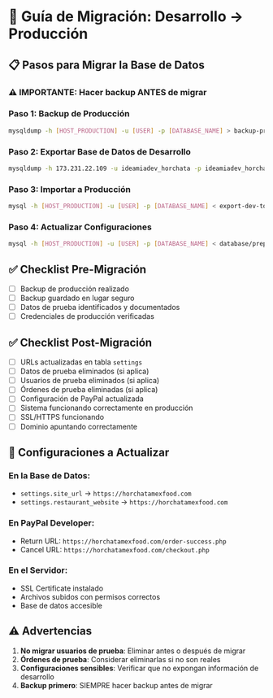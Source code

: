 # 🔄 Guía de Migración: Desarrollo → Producción

## 📋 Pasos para Migrar la Base de Datos

### ⚠️ IMPORTANTE: Hacer backup ANTES de migrar

### Paso 1: Backup de Producción
```bash
mysqldump -h [HOST_PRODUCTION] -u [USER] -p [DATABASE_NAME] > backup-production-$(date +%Y%m%d-%H%M%S).sql
```

### Paso 2: Exportar Base de Datos de Desarrollo
```bash
mysqldump -h 173.231.22.109 -u ideamiadev_horchata -p ideamiadev_horchata > export-dev-to-prod.sql
```

### Paso 3: Importar a Producción
```bash
mysql -h [HOST_PRODUCTION] -u [USER] -p [DATABASE_NAME] < export-dev-to-prod.sql
```

### Paso 4: Actualizar Configuraciones
```bash
mysql -h [HOST_PRODUCTION] -u [USER] -p [DATABASE_NAME] < database/prepare-production-migration.sql
```

## ✅ Checklist Pre-Migración

- [ ] Backup de producción realizado
- [ ] Backup guardado en lugar seguro
- [ ] Datos de prueba identificados y documentados
- [ ] Credenciales de producción verificadas

## ✅ Checklist Post-Migración

- [ ] URLs actualizadas en tabla `settings`
- [ ] Datos de prueba eliminados (si aplica)
- [ ] Usuarios de prueba eliminados (si aplica)
- [ ] Órdenes de prueba eliminadas (si aplica)
- [ ] Configuración de PayPal actualizada
- [ ] Sistema funcionando correctamente en producción
- [ ] SSL/HTTPS funcionando
- [ ] Dominio apuntando correctamente

## 🔧 Configuraciones a Actualizar

### En la Base de Datos:
- `settings.site_url` → `https://horchatamexfood.com`
- `settings.restaurant_website` → `https://horchatamexfood.com`

### En PayPal Developer:
- Return URL: `https://horchatamexfood.com/order-success.php`
- Cancel URL: `https://horchatamexfood.com/checkout.php`

### En el Servidor:
- SSL Certificate instalado
- Archivos subidos con permisos correctos
- Base de datos accesible

## ⚠️ Advertencias

1. **No migrar usuarios de prueba**: Eliminar antes o después de migrar
2. **Órdenes de prueba**: Considerar eliminarlas si no son reales
3. **Configuraciones sensibles**: Verificar que no expongan información de desarrollo
4. **Backup primero**: SIEMPRE hacer backup antes de migrar

